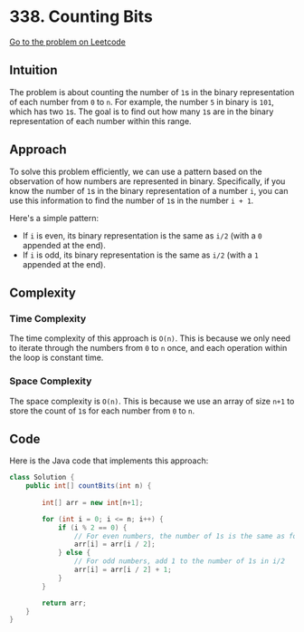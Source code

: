 # 338. Counting Bits

[Go to the problem on Leetcode](https://leetcode.com/problems/counting-bits)

## Intuition

The problem is about counting the number of `1`s in the binary representation of each number from `0` to `n`. For example, the number `5` in binary is `101`, which has two `1`s. The goal is to find out how many `1`s are in the binary representation of each number within this range.

## Approach

To solve this problem efficiently, we can use a pattern based on the observation of how numbers are represented in binary. Specifically, if you know the number of `1`s in the binary representation of a number `i`, you can use this information to find the number of `1`s in the number `i + 1`.

Here's a simple pattern:
- If `i` is even, its binary representation is the same as `i/2` (with a `0` appended at the end).
- If `i` is odd, its binary representation is the same as `i/2` (with a `1` appended at the end).

## Complexity

### Time Complexity

The time complexity of this approach is `O(n)`. This is because we only need to iterate through the numbers from `0` to `n` once, and each operation within the loop is constant time.

### Space Complexity

The space complexity is `O(n)`. This is because we use an array of size `n+1` to store the count of `1`s for each number from `0` to `n`.

## Code

Here is the Java code that implements this approach:

```java
class Solution {
    public int[] countBits(int n) {
        
        int[] arr = new int[n+1];

        for (int i = 0; i <= n; i++) {
            if (i % 2 == 0) {
                // For even numbers, the number of 1s is the same as for i/2
                arr[i] = arr[i / 2];
            } else {
                // For odd numbers, add 1 to the number of 1s in i/2
                arr[i] = arr[i / 2] + 1;
            }
        }

        return arr;
    }
}